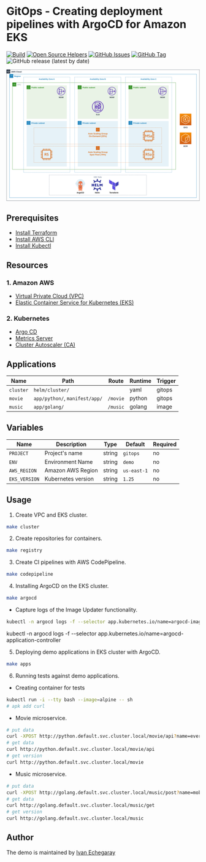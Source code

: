 # GitOps - Creating deployment pipelines with ArgoCD for Amazon EKS

[![Build](https://github.com/punkerside/awsday-demo/actions/workflows/main.yml/badge.svg?branch=main)](https://github.com/punkerside/awsday-demo/actions/workflows/main.yml)
[![Open Source Helpers](https://www.codetriage.com/punkerside/awsday-demo/badges/users.svg)](https://www.codetriage.com/punkerside/awsday-demo)
[![GitHub Issues](https://img.shields.io/github/issues/punkerside/awsday-demo.svg)](https://github.com/punkerside/awsday-demo/issues)
[![GitHub Tag](https://img.shields.io/github/tag-date/punkerside/awsday-demo.svg?style=plastic)](https://github.com/punkerside/awsday-demo/tags/)
![GitHub release (latest by date)](https://img.shields.io/github/v/release/punkerside/awsday-demo)

<p align="center">
  <img src="docs/architecture.png">
</p>

## **Prerequisites**

* [Install Terraform](https://www.terraform.io/downloads.html)
* [Install AWS CLI](https://docs.aws.amazon.com/cli/latest/userguide/cli-chap-install.html)
* [Install Kubectl](https://kubernetes.io/docs/tasks/tools/install-kubectl-linux/)

## **Resources**

### **1. Amazon AWS**

* [Virtual Private Cloud (VPC)](https://registry.terraform.io/modules/punkerside/vpc/aws/latest)
* [Elastic Container Service for Kubernetes (EKS)](https://registry.terraform.io/modules/punkerside/eks/aws/latest)

### **2. Kubernetes**

* [Argo CD](https://argoproj.github.io/cd)
* [Metrics Server](https://github.com/kubernetes-sigs/metrics-server)
* [Cluster Autoscaler (CA)](https://github.com/kubernetes/autoscaler/blob/master/cluster-autoscaler/cloudprovider/aws/README.md)

## **Applications**

| Name | Path | Route | Runtime | Trigger |
|------|------|-------|---------|---------|
| `cluster` | `helm/cluster/` | | yaml | gitops |
| `movie` | `app/python/`, `manifest/app/` | `/movie` | python | gitops |
| `music` | `app/golang/` | `/music` | golang | image |

## **Variables**

| Name | Description | Type | Default | Required |
|------|-------------|------|---------|----------|
| `PROJECT` | Project's name | string | `gitops` | no |
| `ENV` | Environment Name | string | `demo` | no |
| `AWS_REGION` | Amazon AWS Region | string | `us-east-1` | no |
| `EKS_VERSION` | Kubernetes version | string | `1.25` | no |

## **Usage**

1. Create VPC and EKS cluster.

```bash
make cluster
```

2. Create repositories for containers.

```bash
make registry
```

3. Create CI pipelines with AWS CodePipeline.

```bash
make codepipeline
```

4. Installing ArgoCD on the EKS cluster.

```bash
make argocd
```

- Capture logs of the Image Updater functionality.

```bash
kubectl -n argocd logs -f --selector app.kubernetes.io/name=argocd-image-updater
```
kubectl -n argocd logs -f --selector app.kubernetes.io/name=argocd-application-controller


5. Deploying demo applications in EKS cluster with ArgoCD.

```bash
make apps
```

6. Running tests against demo applications.

- Creating container for tests

```bash
kubectl run -i --tty bash --image=alpine -- sh
# apk add curl
```

- Movie microservice.

```bash
# put data
curl -XPOST http://python.default.svc.cluster.local/movie/api?name=everest
# get data
curl http://python.default.svc.cluster.local/movie/api
# get version
curl http://python.default.svc.cluster.local/movie
```

- Music microservice.

```bash
# put data
curl -XPOST http://golang.default.svc.cluster.local/music/post?name=moby
# get data
curl http://golang.default.svc.cluster.local/music/get
# get version
curl http://golang.default.svc.cluster.local/music
```

## **Author**

The demo is maintained by [Ivan Echegaray](https://github.com/punkerside)